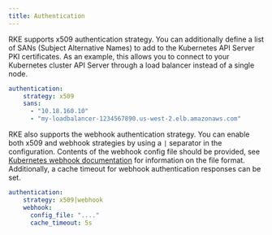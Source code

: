 ```yaml
---
title: Authentication
---
```


RKE supports x509 authentication strategy. You can additionally define a list of SANs (Subject Alternative Names) to add to the Kubernetes API Server PKI certificates. As an example, this allows you to connect to your Kubernetes cluster API Server through a load balancer instead of a single node.

```yaml
authentication:
    strategy: x509
    sans:
      - "10.18.160.10"
      - "my-loadbalancer-1234567890.us-west-2.elb.amazonaws.com"
```

RKE also supports the webhook authentication strategy. You can enable both x509 and webhook strategies by using a `|` separator in the configuration. Contents of the webhook config file should be provided, see [Kubernetes webhook documentation](https://kubernetes.io/docs/reference/access-authn-authz/authentication/#webhook-token-authentication) for information on the file format. Additionally, a cache timeout for webhook authentication responses can be set.

```yaml
authentication:
    strategy: x509|webhook
    webhook:
      config_file: "...."
      cache_timeout: 5s
```
